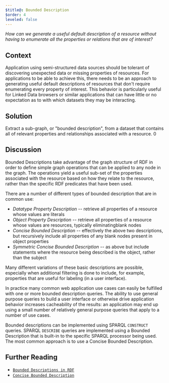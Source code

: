 ```yaml
---
$title@: Bounded Description
$order: 4
leveled: false
---
```


*How can we generate a useful default description of a resource without having to enumerate all the properties or relations that are of interest?*

## Context

Application using semi-structured data sources should be tolerant of discovering unexpected data or missing properties of resources. For applications to be able to achieve this, there needs to be an approach to generating useful default descriptions of resources that don't require enumerating every property of interest. This behavior is particularly useful for Linked Data browsers or similar applications that can have little or no expectation as to with which datasets they may be interacting.

## Solution

Extract a sub-graph, or "bounded description", from a dataset that contains all of relevant properties and relationships associated with a resource.
0
## Discussion

Bounded Descriptions take advantage of the graph structure of RDF in order to define simple graph operations that can be applied to any node in the graph. The operations yield a useful sub-set of the properties associated with the resource based on how they relate to the resource, rather than the specific RDF predicates that have been used.

There are a number of different types of bounded description that are in common use:

- *Datatype Property Description* -- retrieve all properties of a resource whose values are literals
- *Object Property Description* -- retrieve all properties of a resource whose values are resources, typically eliminatingblank nodes
- *Concise Bounded Description* -- effectively the above two descriptions, but recursively include all properties of any blank nodes present in object properties
- *Symmetric Concise Bounded Description* -- as above but include statements where the resource being described is the object, rather than the subject

Many different variations of these basic descriptions are possible, especially when additional filtering is done to include, for example, properties that are useful for labeling (in a user interface).

In practice many common web application use cases can easily be fulfilled with one or more bounded description queries. The ability to use general purpose queries to build a user interface or otherwise drive application behavior increases cacheability of the results: an application may end up using a small number of relatively general purpose queries that apply to a number of use cases.

Bounded descriptions can be implemented using SPARQL `CONSTRUCT` queries. SPARQL `DESCRIBE` queries are implemented using a Bounded Description that is built-in to the specific SPARQL processor being used. The most common approach is to use a Concise Bounded Description.

## Further Reading

- [`Bounded Descriptions in RDF`](http://n2.talis.com/wiki/Bounded_Descriptions_in_RDF)
- [`Concise Bounded Description`](http://www.w3.org/Submission/CBD/)
